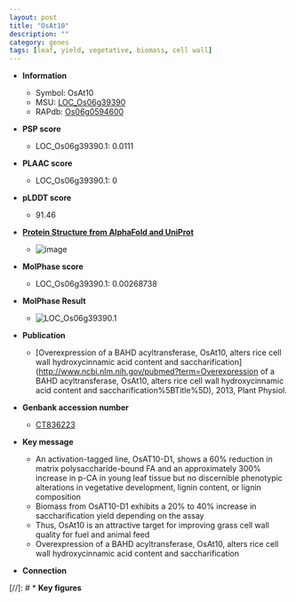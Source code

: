 ```yaml
---
layout: post
title: "OsAt10"
description: ""
category: genes
tags: [leaf, yield, vegetative, biomass, cell wall]
---
```


* **Information**  
    + Symbol: OsAt10  
    + MSU: [LOC_Os06g39390](http://rice.plantbiology.msu.edu/cgi-bin/ORF_infopage.cgi?orf=LOC_Os06g39390)  
    + RAPdb: [Os06g0594600](http://rapdb.dna.affrc.go.jp/viewer/gbrowse_details/irgsp1?name=Os06g0594600)  

* **PSP score**  
    + LOC_Os06g39390.1: 0.0111 

* **PLAAC score**  
    + LOC_Os06g39390.1: 0 

* **pLDDT score**
    + 91.46

* **[Protein Structure from AlphaFold and UniProt](https://www.uniprot.org/uniprotkb/Q69UE6/entry#structure)**
    + ![image](https://ricepsp.github.io/images/Q6/AF-Q69UE6-F1.png)

* **MolPhase score**
    + LOC_Os06g39390.1: 0.00268738

* **MolPhase Result**
    + ![LOC_Os06g39390.1](https://304243504.github.io/Pictures/LOC_Os06g/LOC_Os06g39390.1.png)

* **Publication**  
    + [Overexpression of a BAHD acyltransferase, OsAt10, alters rice cell wall hydroxycinnamic acid content and saccharification](http://www.ncbi.nlm.nih.gov/pubmed?term=Overexpression of a BAHD acyltransferase, OsAt10, alters rice cell wall hydroxycinnamic acid content and saccharification%5BTitle%5D), 2013, Plant Physiol.

* **Genbank accession number**  
    + [CT836223](http://www.ncbi.nlm.nih.gov/nuccore/CT836223)

* **Key message**  
    + An activation-tagged line, OsAT10-D1, shows a 60% reduction in matrix polysaccharide-bound FA and an approximately 300% increase in p-CA in young leaf tissue but no discernible phenotypic alterations in vegetative development, lignin content, or lignin composition
    + Biomass from OsAT10-D1 exhibits a 20% to 40% increase in saccharification yield depending on the assay
    + Thus, OsAt10 is an attractive target for improving grass cell wall quality for fuel and animal feed
    + Overexpression of a BAHD acyltransferase, OsAt10, alters rice cell wall hydroxycinnamic acid content and saccharification

* **Connection**  

[//]: # * **Key figures**  


